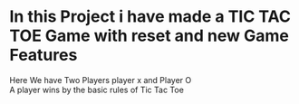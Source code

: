 # In this Project i have made a TIC TAC TOE Game with reset and new Game Features
Here We have Two Players player x and Player O  
A player wins  by the basic rules of Tic Tac Toe 
